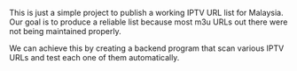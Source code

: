 This  is just a simple project to publish a working IPTV URL list for Malaysia.
Our goal is to produce a reliable list because most m3u URLs out there were not being maintained properly.

We can achieve this by creating a backend program that scan various IPTV URLs and test each one of them automatically. 

